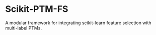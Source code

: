 # Scikit-PTM-FS

A modular framework for integrating scikit-learn feature selection with multi-label PTMs.
